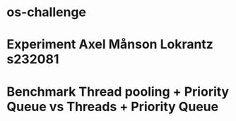 # os-challenge

# Experiment Axel Månson Lokrantz s232081
# Benchmark Thread pooling + Priority Queue vs Threads + Priority Queue

